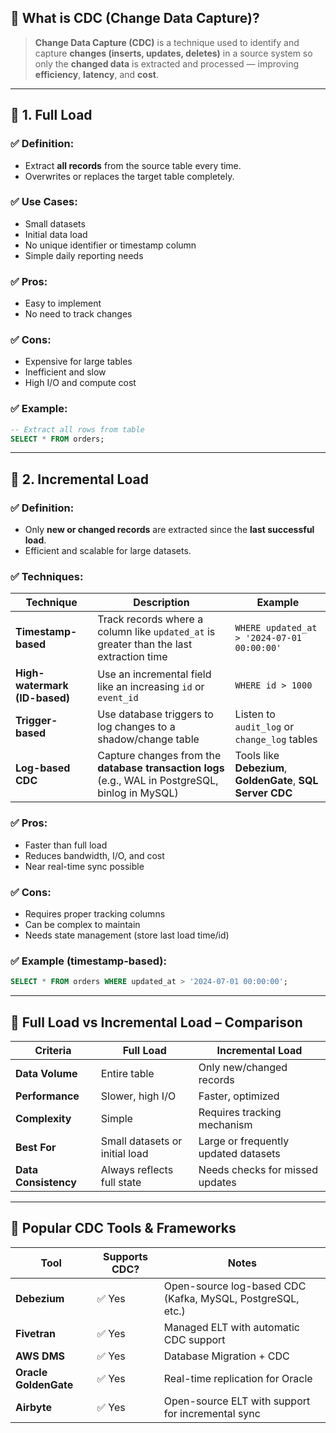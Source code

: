 ## 🔹 **What is CDC (Change Data Capture)?**

> **Change Data Capture (CDC)** is a technique used to identify and capture **changes (inserts, updates, deletes)** in a source system so only the **changed data** is extracted and processed — improving **efficiency**, **latency**, and **cost**.

---

## 🔸 **1. Full Load**

### ✅ **Definition**:

* Extract **all records** from the source table every time.
* Overwrites or replaces the target table completely.

### ✅ **Use Cases**:

* Small datasets
* Initial data load
* No unique identifier or timestamp column
* Simple daily reporting needs

### ✅ **Pros**:

* Easy to implement
* No need to track changes

### ✅ **Cons**:

* Expensive for large tables
* Inefficient and slow
* High I/O and compute cost

### ✅ **Example**:

```sql
-- Extract all rows from table
SELECT * FROM orders;
```

---

## 🔸 **2. Incremental Load**

### ✅ **Definition**:

* Only **new or changed records** are extracted since the **last successful load**.
* Efficient and scalable for large datasets.

### ✅ **Techniques**:

| Technique                     | Description                                                                                       | Example                                                     |
| ----------------------------- | ------------------------------------------------------------------------------------------------- | ----------------------------------------------------------- |
| **Timestamp-based**           | Track records where a column like `updated_at` is greater than the last extraction time           | `WHERE updated_at > '2024-07-01 00:00:00'`                  |
| **High-watermark (ID-based)** | Use an incremental field like an increasing `id` or `event_id`                                    | `WHERE id > 1000`                                           |
| **Trigger-based**             | Use database triggers to log changes to a shadow/change table                                     | Listen to `audit_log` or `change_log` tables                |
| **Log-based CDC**             | Capture changes from the **database transaction logs** (e.g., WAL in PostgreSQL, binlog in MySQL) | Tools like **Debezium**, **GoldenGate**, **SQL Server CDC** |

### ✅ **Pros**:

* Faster than full load
* Reduces bandwidth, I/O, and cost
* Near real-time sync possible

### ✅ **Cons**:

* Requires proper tracking columns
* Can be complex to maintain
* Needs state management (store last load time/id)

### ✅ **Example (timestamp-based)**:

```sql
SELECT * FROM orders WHERE updated_at > '2024-07-01 00:00:00';
```

---

## 🔹 **Full Load vs Incremental Load – Comparison**

| Criteria             | Full Load                      | Incremental Load                     |
| -------------------- | ------------------------------ | ------------------------------------ |
| **Data Volume**      | Entire table                   | Only new/changed records             |
| **Performance**      | Slower, high I/O               | Faster, optimized                    |
| **Complexity**       | Simple                         | Requires tracking mechanism          |
| **Best For**         | Small datasets or initial load | Large or frequently updated datasets |
| **Data Consistency** | Always reflects full state     | Needs checks for missed updates      |

---

## 🔹 **Popular CDC Tools & Frameworks**

| Tool                  | Supports CDC? | Notes                                                      |
| --------------------- | ------------- | ---------------------------------------------------------- |
| **Debezium**          | ✅ Yes         | Open-source log-based CDC (Kafka, MySQL, PostgreSQL, etc.) |
| **Fivetran**          | ✅ Yes         | Managed ELT with automatic CDC support                     |
| **AWS DMS**           | ✅ Yes         | Database Migration + CDC                                   |
| **Oracle GoldenGate** | ✅ Yes         | Real-time replication for Oracle                           |
| **Airbyte**           | ✅ Yes         | Open-source ELT with support for incremental sync          |
